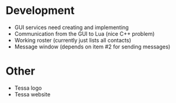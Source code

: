 # Development #

  * GUI services need creating and implementing
  * Communication from the GUI to Lua (nice C++ problem)
  * Working roster (currently just lists all contacts)
  * Message window (depends on item #2 for sending messages)

# Other #
  * Tessa logo
  * Tessa website